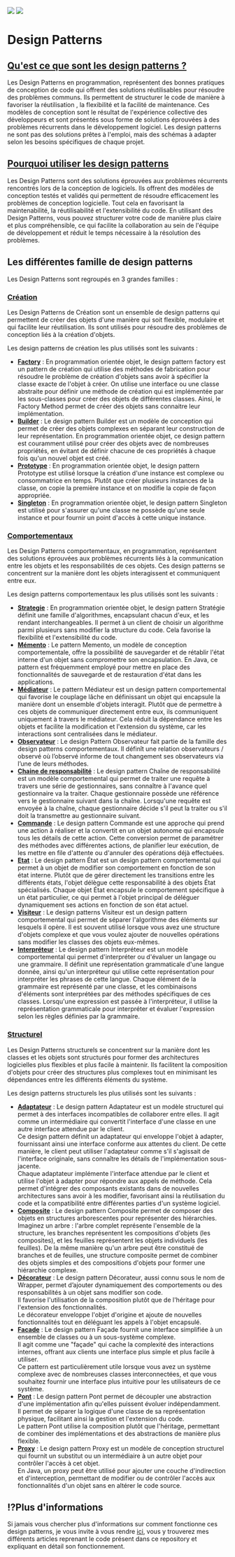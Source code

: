 [![](https://img.shields.io/badge/Java-ED8B00?style=for-the-badge&logo=java&logoColor=white)](https://www.java.com/ "java")
![](https://img.shields.io/badge/-French-blue?style=for-the-badge)

# Design Patterns
## [Qu'est ce que sont les design patterns ?](https://www.sfeir.dev/back/kesaco-designs-pattern/)
Les Design Patterns en programmation, représentent des bonnes pratiques de conception de code qui offrent des solutions réutilisables pour résoudre des problèmes communs. Ils permettent de structurer le code de manière à favoriser la réutilisation , la flexibilité et la facilité de maintenance. Ces modèles de conception sont le résultat de l'expérience collective des développeurs et sont présentés sous forme de solutions éprouvées à des problèmes récurrents dans le développement logiciel. Les design patterns ne sont pas des solutions prêtes à l'emploi, mais des schémas à adapter selon les besoins spécifiques de chaque projet.

## [Pourquoi utiliser les design patterns](https://www.sfeir.dev/pourquoi-utiliser-design-pattern/)
Les Design Patterns sont des solutions éprouvées aux problèmes récurrents rencontrés lors de la conception de logiciels. Ils offrent des modèles de conception testés et validés qui permettent de résoudre efficacement les problèmes de conception logicielle. Tout cela en favorisant la maintenabilité, la réutilisabilité et l'extensibilité du code.
En utilisant des Design Patterns, vous pouvez structurer votre code de manière plus claire et plus compréhensible, ce qui facilite la collaboration au sein de l'équipe de développement et réduit le temps nécessaire à la résolution des problèmes.

## Les différentes famille de design patterns
Les Design Patterns sont regroupés en 3 grandes familles :

### [Création](src/main/java/creation)
Les Design Patterns de Création sont un ensemble de design patterns qui permettent de créer des objets d'une manière qui soit flexible, modulaire et qui facilite leur réutilisation. Ils sont utilisés pour résoudre des problèmes de conception liés à la création d'objets.

Les design patterns de création les plus utilisés sont les suivants :
- **[Factory](src/main/java/creation/factory)** : En programmation orientée objet, le design pattern factory est un pattern de création qui utilise des méthodes de fabrication pour résoudre le problème de création d'objets sans avoir à spécifier la classe exacte de l'objet à créer. On utilise une interface ou une classe abstraite pour définir une méthode de création qui est implémentée par les sous-classes pour créer des objets de différentes classes. Ainsi, le Factory Method permet de créer des objets sans connaitre leur implémentation.
- **[Builder](src/main/java/creation/builder)** : Le design pattern Builder est un modèle de conception qui permet de créer des objets complexes en séparant leur construction de leur représentation. En programmation orientée objet, ce design pattern est couramment utilisé pour créer des objets avec de nombreuses propriétés, en évitant de définir chacune de ces propriétés à chaque fois qu'un nouvel objet est créé.
- **[Prototype](src/main/java/creation/prototype)** : En programmation orientée objet, le design pattern Prototype est utilisé lorsque la création d'une instance est complexe ou consommatrice en temps. Plutôt que créer plusieurs instances de la classe, on copie la première instance et on modifie la copie de façon appropriée.
- **[Singleton](src/main/java/creation/singleton)** : En programmation orientée objet, le design pattern Singleton est utilisé pour s'assurer qu'une classe ne possède qu'une seule instance et pour fournir un point d'accès à cette unique instance.

### [Comportementaux](src/main/java/behavioral)
Les Design Patterns comportementaux, en programmation, représentent des solutions éprouvées aux problèmes récurrents liés à la communication entre les objets et les responsabilités de ces objets. Ces design patterns se concentrent sur la manière dont les objets interagissent et communiquent entre eux.

Les design patterns comportementaux les plus utilisés sont les suivants :

- **[Strategie](src/main/java/behavioral/strategy)** : En programmation orientée objet, le design pattern Stratégie définit une famille d'algorithmes, encapsulant chacun d'eux, et les rendant interchangeables. Il permet à un client de choisir un algorithme parmi plusieurs sans modifier la structure du code. Cela favorise la flexibilité et l'extensibilité du code.
- **[Mémento](src/main/java/behavioral/memento)** : Le pattern Memento, un modèle de conception comportementale, offre la possibilité de sauvegarder et de rétablir l'état interne d'un objet sans compromettre son encapsulation. En Java, ce pattern est fréquemment employé pour mettre en place des fonctionnalités de sauvegarde et de restauration d'état dans les applications.
- **[Médiateur](src/main/java/behavioral/mediator)** : Le pattern Médiateur est un design pattern comportemental qui favorise le couplage lâche en définissant un objet qui encapsule la manière dont un ensemble d'objets interagit. Plutôt que de permettre à ces objets de communiquer directement entre eux, ils communiquent uniquement à travers le médiateur. Cela réduit la dépendance entre les objets et facilite la modification et l'extension du système, car les interactions sont centralisées dans le médiateur.
- **[Observateur](src/main/java/behavioral/observer)** : Le design Pattern Observateur fait partie de la famille des design patterns comportementaux.
Il définît une relation observateurs / observé où l’observé informe de tout changement ses observateurs via l’une de leurs méthodes.
- **[Chaine de responsabilité](src/main/java/behavioral/chainResponsability)** : Le design pattern Chaîne de responsabilité est un modèle comportemental qui permet de traiter une requête à travers une série de gestionnaires, sans connaître à l'avance quel gestionnaire va la traiter.
Chaque gestionnaire possède une référence vers le gestionnaire suivant dans la chaîne. Lorsqu'une requête est envoyée à la chaîne, chaque gestionnaire décide s'il peut la traiter ou s'il doit la transmettre au gestionnaire suivant.
- **[Commande](src/main/java/behavioral/command)** : Le design pattern Commande est une approche qui prend une action à réaliser et la convertit en un objet autonome qui encapsule tous les détails de cette action. Cette conversion permet de paramétrer des méthodes avec différentes actions, de planifier leur exécution, de les mettre en file d'attente ou d'annuler des opérations déjà effectuées.
- **[Etat](src/main/java/behavioral/state)** : Le design pattern État est un design pattern comportemental qui permet à un objet de modifier son comportement en fonction de son état interne.
Plutôt que de gérer directement les transitions entre les différents états, l'objet délègue cette responsabilité à des objets État spécialisés.
Chaque objet État encapsule le comportement spécifique à un état particulier, ce qui permet à l'objet principal de déléguer dynamiquement ses actions en fonction de son état actuel.
- **[Visiteur](src/main/java/behavioral/visitor)** : Le design patterns Visiteur est un design pattern comportemental qui permet de séparer l'algorithme des éléments sur lesquels il opère. Il est souvent utilisé lorsque vous avez une structure d'objets complexe et que vous voulez ajouter de nouvelles opérations sans modifier les classes des objets eux-mêmes.
- **[Interpréteur](src/main/java/behavioral/interpretor)** : Le design pattern Interpréteur est un modèle comportemental qui permet d'interpréter ou d'évaluer un langage ou une grammaire. Il définit une représentation grammaticale d'une langue donnée, ainsi qu'un interpréteur qui utilise cette représentation pour interpréter les phrases de cette langue.
Chaque élément de la grammaire est représenté par une classe, et les combinaisons d'éléments sont interprétées par des méthodes spécifiques de ces classes. Lorsqu'une expression est passée à l'interpréteur, il utilise la représentation grammaticale pour interpréter et évaluer l'expression selon les règles définies par la grammaire.

### [Structurel](src/main/java/structural)
Les Design Patterns structurels se concentrent sur la manière dont les classes et les objets sont structurés pour former des architectures logicielles plus flexibles et plus facile à maintenir. Ils facilitent la composition d'objets pour créer des structures plus complexes tout en minimisant les dépendances entre les différents éléments du système.

Les design patterns structurels les plus utilisés sont les suivants :

- **[Adaptateur](src/main/java/structural/adapter)** : Le design pattern Adaptateur est un modèle structurel qui permet à des interfaces incompatibles de collaborer entre elles. Il agit comme un intermédiaire qui convertit l'interface d'une classe en une autre interface attendue par le client.<br>
Ce design pattern définit un adaptateur qui enveloppe l'objet à adapter, fournissant ainsi une interface conforme aux attentes du client. De cette manière, le client peut utiliser l'adaptateur comme s'il s'agissait de l'interface originale, sans connaître les détails de l'implémentation sous-jacente.<br>
Chaque adaptateur implémente l'interface attendue par le client et utilise l'objet à adapter pour répondre aux appels de méthode. Cela permet d'intégrer des composants existants dans de nouvelles architectures sans avoir à les modifier, favorisant ainsi la réutilisation du code et la compatibilité entre différentes parties d'un système logiciel.
- **[Composite](src/main/java/structural/composite)** : Le design pattern Composite permet de composer des objets en structures arborescentes pour représenter des hiérarchies.<br>
Imaginez un arbre : l'arbre complet représente l'ensemble de la structure, les branches représentent les compositions d'objets (les composites), et les feuilles représentent les objets individuels (les feuilles). De la même manière qu'un arbre peut être constitué de branches et de feuilles, une structure composite permet de combiner des objets simples et des compositions d'objets pour former une hiérarchie complexe.
- **[Décorateur](src/main/java/structural/decorator)** : Le design pattern Décorateur, aussi connu sous le nom de Wrapper, permet d’ajouter dynamiquement des comportements ou des responsabilités à un objet sans modifier son code.<br>
  Il favorise l'utilisation de la composition plutôt que de l'héritage pour l'extension des fonctionnalités.<br>
  Le décorateur enveloppe l'objet d'origine et ajoute de nouvelles fonctionnalités tout en déléguant les appels à l'objet encapsulé.
- **[Facade](src/main/java/structural/facade)** : Le design pattern Façade fournit une interface simplifiée à un ensemble de classes ou à un sous-système complexe.<br>
Il agit comme une "façade" qui cache la complexité des interactions internes, offrant aux clients une interface plus simple et plus facile à utiliser.<br>
Ce pattern est particulièrement utile lorsque vous avez un système complexe avec de nombreuses classes interconnectées, et que vous souhaitez fournir une interface plus intuitive pour les utilisateurs de ce système.
- **[Pont](src/main/java/structural/bridge)** : Le design pattern Pont permet de découpler une abstraction d'une implémentation afin qu'elles puissent évoluer indépendamment.<br>
Il permet de séparer la logique d'une classe de sa représentation physique, facilitant ainsi la gestion et l'extension du code.<br>
Le pattern Pont utilise la composition plutôt que l'héritage, permettant de combiner des implémentations et des abstractions de manière plus flexible.
- **[Proxy](src/main/java/structural/proxy)** : Le design pattern Proxy est un modèle de conception structurel qui fournit un substitut ou un intermédiaire à un autre objet pour contrôler l'accès à cet objet.<br>
  En Java, un proxy peut être utilisé pour ajouter une couche d'indirection et d'interception, permettant de modifier ou de contrôler l'accès aux fonctionnalités d'un objet sans en altérer le code source.


## ⁉️Plus d'informations
Si jamais vous chercher plus d'informations sur comment fonctionne ces design patterns, je vous invite à vous rendre [ici](https://www.sfeir.dev/author/erwan/), vous y trouverez mes différents articles reprenant le code présent dans ce repository et expliquant en détail son fonctionnement.
